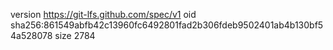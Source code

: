 version https://git-lfs.github.com/spec/v1
oid sha256:861549abfb42c13960fc6492801fad2b306fdeb9502401ab4b130bf54a528078
size 2784
